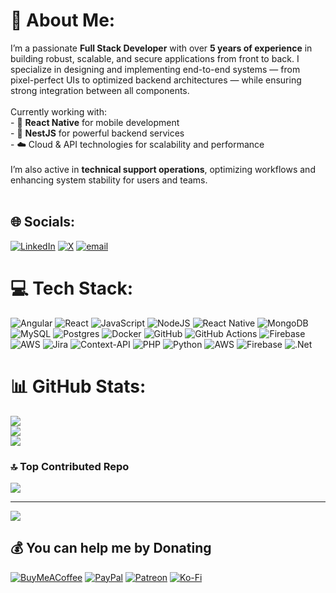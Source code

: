 # 💫 About Me:
I’m a passionate **Full Stack Developer** with over **5 years of experience** in building robust, scalable, and secure applications from front to back. I specialize in designing and implementing end-to-end systems — from pixel-perfect UIs to optimized backend architectures — while ensuring strong integration between all components.<br><br>Currently working with:<br>- 📱 **React Native** for mobile development  <br>- 🧠 **NestJS** for powerful backend services  <br>- ☁️ Cloud & API technologies for scalability and performance  <br><br>I’m also active in **technical support operations**, optimizing workflows and enhancing system stability for users and teams.<br><br>


## 🌐 Socials:
[![LinkedIn](https://img.shields.io/badge/LinkedIn-%230077B5.svg?logo=linkedin&logoColor=white)](https://linkedin.com/in/linkedin.com/in/shirwa-hassan-salad-50442013a) [![X](https://img.shields.io/badge/X-black.svg?logo=X&logoColor=white)](https://x.com/Shirwahs) [![email](https://img.shields.io/badge/Email-D14836?logo=gmail&logoColor=white)](mailto:Shirwa1738@gmail.com) 

# 💻 Tech Stack:
![Angular](https://img.shields.io/badge/angular-%23DD0031.svg?style=for-the-badge&logo=angular&logoColor=white) ![React](https://img.shields.io/badge/react-%2320232a.svg?style=for-the-badge&logo=react&logoColor=%2361DAFB) ![JavaScript](https://img.shields.io/badge/javascript-%23323330.svg?style=for-the-badge&logo=javascript&logoColor=%23F7DF1E) ![NodeJS](https://img.shields.io/badge/node.js-6DA55F?style=for-the-badge&logo=node.js&logoColor=white) ![React Native](https://img.shields.io/badge/react_native-%2320232a.svg?style=for-the-badge&logo=react&logoColor=%2361DAFB) ![MongoDB](https://img.shields.io/badge/MongoDB-%234ea94b.svg?style=for-the-badge&logo=mongodb&logoColor=white) ![MySQL](https://img.shields.io/badge/mysql-4479A1.svg?style=for-the-badge&logo=mysql&logoColor=white) ![Postgres](https://img.shields.io/badge/postgres-%23316192.svg?style=for-the-badge&logo=postgresql&logoColor=white) ![Docker](https://img.shields.io/badge/docker-%230db7ed.svg?style=for-the-badge&logo=docker&logoColor=white) ![GitHub](https://img.shields.io/badge/github-%23121011.svg?style=for-the-badge&logo=github&logoColor=white) ![GitHub Actions](https://img.shields.io/badge/github%20actions-%232671E5.svg?style=for-the-badge&logo=githubactions&logoColor=white) ![Firebase](https://img.shields.io/badge/firebase-a08021?style=for-the-badge&logo=firebase&logoColor=ffcd34) ![AWS](https://img.shields.io/badge/AWS-%23FF9900.svg?style=for-the-badge&logo=amazon-aws&logoColor=white) ![Jira](https://img.shields.io/badge/jira-%230A0FFF.svg?style=for-the-badge&logo=jira&logoColor=white) ![Context-API](https://img.shields.io/badge/Context--Api-000000?style=for-the-badge&logo=react) ![PHP](https://img.shields.io/badge/php-%23777BB4.svg?style=for-the-badge&logo=php&logoColor=white) ![Python](https://img.shields.io/badge/python-3670A0?style=for-the-badge&logo=python&logoColor=ffdd54) ![AWS](https://img.shields.io/badge/AWS-%23FF9900.svg?style=for-the-badge&logo=amazon-aws&logoColor=white) ![Firebase](https://img.shields.io/badge/firebase-%23039BE5.svg?style=for-the-badge&logo=firebase) ![.Net](https://img.shields.io/badge/.NET-5C2D91?style=for-the-badge&logo=.net&logoColor=white)
# 📊 GitHub Stats:
![](https://github-readme-stats.vercel.app/api?username=shirwahs&theme=radical&hide_border=false&include_all_commits=true&count_private=true)<br/>
![](https://nirzak-streak-stats.vercel.app/?user=shirwahs&theme=radical&hide_border=false)<br/>
![](https://github-readme-stats.vercel.app/api/top-langs/?username=shirwahs&theme=radical&hide_border=false&include_all_commits=true&count_private=true&layout=compact)

### 🔝 Top Contributed Repo
![](https://github-contributor-stats.vercel.app/api?username=shirwahs&limit=5&theme=radical&combine_all_yearly_contributions=true)

---
[![](https://visitcount.itsvg.in/api?id=shirwahs&icon=0&color=0)](https://visitcount.itsvg.in)

  ## 💰 You can help me by Donating
  [![BuyMeACoffee](https://img.shields.io/badge/Buy%20Me%20a%20Coffee-ffdd00?style=for-the-badge&logo=buy-me-a-coffee&logoColor=black)](https://buymeacoffee.com/No) [![PayPal](https://img.shields.io/badge/PayPal-00457C?style=for-the-badge&logo=paypal&logoColor=white)](https://paypal.me/No) [![Patreon](https://img.shields.io/badge/Patreon-F96854?style=for-the-badge&logo=patreon&logoColor=white)](https://patreon.com/No) [![Ko-Fi](https://img.shields.io/badge/Ko--fi-F16061?style=for-the-badge&logo=ko-fi&logoColor=white)](https://ko-fi.com/No) 

  
<!-- Proudly created with GPRM ( https://gprm.itsvg.in ) -->
